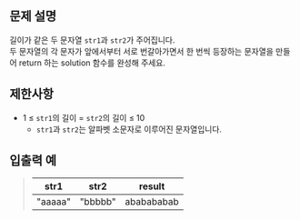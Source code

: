 ## 문제 설명
길이가 같은 두 문자열 `str1`과 `str2`가 주어집니다.  
두 문자열의 각 문자가 앞에서부터 서로 번갈아가면서 한 번씩 등장하는 문자열을 만들어 return 하는 solution 함수를 완성해 주세요.

## 제한사항
- 1 ≤ `str1`의 길이 = `str2`의 길이 ≤ 10
  - `str1`과 `str2`는 알파벳 소문자로 이루어진 문자열입니다.

## 입출력 예
>|str1|str2|result|
>|:---:|:---:|:---:|
>|"aaaaa"|"bbbbb"|ababababab|
